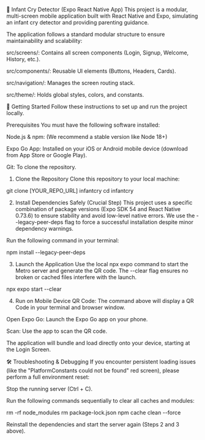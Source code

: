 👶 Infant Cry Detector (Expo React Native App)
This project is a modular, multi-screen mobile application built with React Native and Expo, simulating an infant cry detector and providing parenting guidance.

The application follows a standard modular structure to ensure maintainability and scalability:

src/screens/: Contains all screen components (Login, Signup, Welcome, History, etc.).

src/components/: Reusable UI elements (Buttons, Headers, Cards).

src/navigation/: Manages the screen routing stack.

src/theme/: Holds global styles, colors, and constants.

🚀 Getting Started
Follow these instructions to set up and run the project locally.

Prerequisites
You must have the following software installed:

Node.js & npm: (We recommend a stable version like Node 18+)

Expo Go App: Installed on your iOS or Android mobile device (download from App Store or Google Play).

Git: To clone the repository.

1. Clone the Repository
Clone this repository to your local machine:

git clone [YOUR_REPO_URL] infantcry
cd infantcry

2. Install Dependencies Safely (Crucial Step)
This project uses a specific combination of package versions (Expo SDK 54 and React Native 0.73.6) to ensure stability and avoid low-level native errors. We use the --legacy-peer-deps flag to force a successful installation despite minor dependency warnings.

Run the following command in your terminal:

npm install --legacy-peer-deps

3. Launch the Application
Use the local npx expo command to start the Metro server and generate the QR code. The --clear flag ensures no broken or cached files interfere with the launch.

npx expo start --clear

4. Run on Mobile Device
QR Code: The command above will display a QR Code in your terminal and browser window.

Open Expo Go: Launch the Expo Go app on your phone.

Scan: Use the app to scan the QR code.

The application will bundle and load directly onto your device, starting at the Login Screen.

🛠️ Troubleshooting & Debugging
If you encounter persistent loading issues (like the "PlatformConstants could not be found" red screen), please perform a full environment reset:

Stop the running server (Ctrl + C).

Run the following commands sequentially to clear all caches and modules:

rm -rf node_modules
rm package-lock.json
npm cache clean --force

Reinstall the dependencies and start the server again (Steps 2 and 3 above).